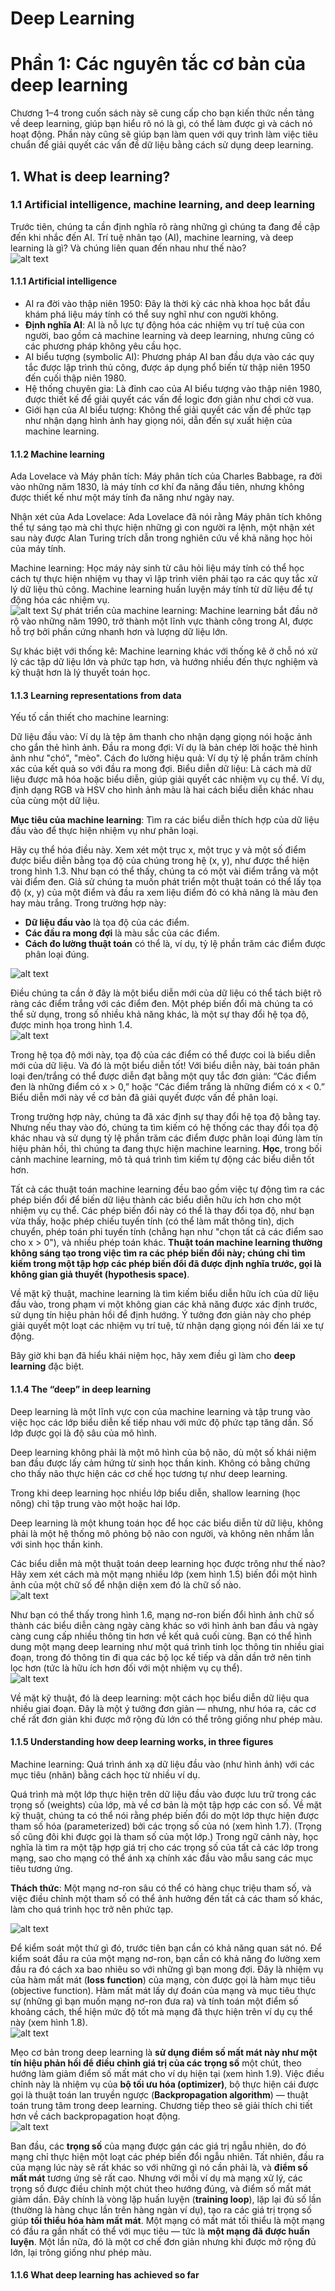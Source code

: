 # Deep Learning 
# Phần 1: Các nguyên tắc cơ bản của deep learning
Chương 1–4 trong cuốn sách này sẽ cung cấp cho bạn kiến thức nền tảng về deep learning, giúp bạn hiểu rõ nó là gì, có thể làm được gì và cách nó hoạt động. Phần này cũng sẽ giúp bạn làm quen với quy trình làm việc tiêu chuẩn để giải quyết các vấn đề dữ liệu bằng cách sử dụng deep learning.

## 1. What is deep learning?
### 1.1 Artificial intelligence, machine learning, and deep learning
Trước tiên, chúng ta cần định nghĩa rõ ràng những gì chúng ta đang đề cập đến khi nhắc đến AI. Trí tuệ nhân tạo (AI), machine learning, và deep learning là gì? Và chúng liên quan đến nhau như thế nào?\
![alt text](image.png)
#### 1.1.1 Artificial intelligence
- AI ra đời vào thập niên 1950: Đây là thời kỳ các nhà khoa học bắt đầu khám phá liệu máy tính có thể suy nghĩ như con người không.
- **Định nghĩa AI**: AI là nỗ lực tự động hóa các nhiệm vụ trí tuệ của con người, bao gồm cả machine learning và deep learning, nhưng cũng có các phương pháp không yêu cầu học.
- AI biểu tượng (symbolic AI): Phương pháp AI ban đầu dựa vào các quy tắc được lập trình thủ công, được áp dụng phổ biến từ thập niên 1950 đến cuối thập niên 1980.
- Hệ thống chuyên gia: Là đỉnh cao của AI biểu tượng vào thập niên 1980, được thiết kế để giải quyết các vấn đề logic đơn giản như chơi cờ vua.
- Giới hạn của AI biểu tượng: Không thể giải quyết các vấn đề phức tạp như nhận dạng hình ảnh hay giọng nói, dẫn đến sự xuất hiện của machine learning.
#### 1.1.2 Machine learning
Ada Lovelace và Máy phân tích: Máy phân tích của Charles Babbage, ra đời vào những năm 1830, là máy tính cơ khí đa năng đầu tiên, nhưng không được thiết kế như một máy tính đa năng như ngày nay.

Nhận xét của Ada Lovelace: Ada Lovelace đã nói rằng Máy phân tích không thể tự sáng tạo mà chỉ thực hiện những gì con người ra lệnh, một nhận xét sau này được Alan Turing trích dẫn trong nghiên cứu về khả năng học hỏi của máy tính.

Machine learning: Học máy nảy sinh từ câu hỏi liệu máy tính có thể học cách tự thực hiện nhiệm vụ thay vì lập trình viên phải tạo ra các quy tắc xử lý dữ liệu thủ công. Machine learning huấn luyện máy tính từ dữ liệu để tự động hóa các nhiệm vụ.\
![alt text](image-1.png)
Sự phát triển của machine learning: Machine learning bắt đầu nở rộ vào những năm 1990, trở thành một lĩnh vực thành công trong AI, được hỗ trợ bởi phần cứng nhanh hơn và lượng dữ liệu lớn.

Sự khác biệt với thống kê: Machine learning khác với thống kê ở chỗ nó xử lý các tập dữ liệu lớn và phức tạp hơn, và hướng nhiều đến thực nghiệm và kỹ thuật hơn là lý thuyết toán học.

#### 1.1.3 Learning representations from data
Yếu tố cần thiết cho machine learning:

Dữ liệu đầu vào: Ví dụ là tệp âm thanh cho nhận dạng giọng nói hoặc ảnh cho gắn thẻ hình ảnh.
Đầu ra mong đợi: Ví dụ là bản chép lời hoặc thẻ hình ảnh như "chó", "mèo".
Cách đo lường hiệu quả: Ví dụ tỷ lệ phần trăm chính xác của kết quả so với đầu ra mong đợi.
Biểu diễn dữ liệu: Là cách mà dữ liệu được mã hóa hoặc biểu diễn, giúp giải quyết các nhiệm vụ cụ thể. Ví dụ, định dạng RGB và HSV cho hình ảnh màu là hai cách biểu diễn khác nhau của cùng một dữ liệu.

**Mục tiêu của machine learning**: Tìm ra các biểu diễn thích hợp của dữ liệu đầu vào để thực hiện nhiệm vụ như phân loại.

Hãy cụ thể hóa điều này. Xem xét một trục x, một trục y và một số điểm được biểu diễn bằng tọa độ của chúng trong hệ (x, y), như được thể hiện trong hình 1.3. Như bạn có thể thấy, chúng ta có một vài điểm trắng và một vài điểm đen. Giả sử chúng ta muốn phát triển một thuật toán có thể lấy tọa độ (x, y) của một điểm và đầu ra xem liệu điểm đó có khả năng là màu đen hay màu trắng. Trong trường hợp này:

- **Dữ liệu đầu vào** là tọa độ của các điểm.
- **Các đầu ra mong đợi** là màu sắc của các điểm.
- **Cách đo lường thuật toán** có thể là, ví dụ, tỷ lệ phần trăm các điểm được phân loại đúng.

![alt text](image-2.png)

Điều chúng ta cần ở đây là một biểu diễn mới của dữ liệu có thể tách biệt rõ ràng các điểm trắng với các điểm đen. Một phép biến đổi mà chúng ta có thể sử dụng, trong số nhiều khả năng khác, là một sự thay đổi hệ tọa độ, được minh họa trong hình 1.4.\
![alt text](image-3.png)

Trong hệ tọa độ mới này, tọa độ của các điểm có thể được coi là biểu diễn mới của dữ liệu. Và đó là một biểu diễn tốt! Với biểu diễn này, bài toán phân loại đen/trắng có thể được diễn đạt bằng một quy tắc đơn giản: “Các điểm đen là những điểm có x > 0,” hoặc “Các điểm trắng là những điểm có x < 0.” Biểu diễn mới này về cơ bản đã giải quyết được vấn đề phân loại.

Trong trường hợp này, chúng ta đã xác định sự thay đổi hệ tọa độ bằng tay. Nhưng nếu thay vào đó, chúng ta tìm kiếm có hệ thống các thay đổi tọa độ khác nhau và sử dụng tỷ lệ phần trăm các điểm được phân loại đúng làm tín hiệu phản hồi, thì chúng ta đang thực hiện machine learning. **Học**, trong bối cảnh machine learning, mô tả quá trình tìm kiếm tự động các biểu diễn tốt hơn.

Tất cả các thuật toán machine learning đều bao gồm việc tự động tìm ra các phép biến đổi để biến dữ liệu thành các biểu diễn hữu ích hơn cho một nhiệm vụ cụ thể. Các phép biến đổi này có thể là thay đổi tọa độ, như bạn vừa thấy, hoặc phép chiếu tuyến tính (có thể làm mất thông tin), dịch chuyển, phép toán phi tuyến tính (chẳng hạn như "chọn tất cả các điểm sao cho x > 0"), và nhiều phép toán khác. **Thuật toán machine learning thường không sáng tạo trong việc tìm ra các phép biến đổi này; chúng chỉ tìm kiếm trong một tập hợp các phép biến đổi đã được định nghĩa trước, gọi là không gian giả thuyết (hypothesis space)**.

Về mặt kỹ thuật, machine learning là tìm kiếm biểu diễn hữu ích của dữ liệu đầu vào, trong phạm vi một không gian các khả năng được xác định trước, sử dụng tín hiệu phản hồi để định hướng. Ý tưởng đơn giản này cho phép giải quyết một loạt các nhiệm vụ trí tuệ, từ nhận dạng giọng nói đến lái xe tự động.

Bây giờ khi bạn đã hiểu khái niệm học, hãy xem điều gì làm cho **deep learning** đặc biệt.

#### 1.1.4 The “deep” in deep learning
Deep learning là một lĩnh vực con của machine learning và tập trung vào việc học các lớp biểu diễn kế tiếp nhau với mức độ phức tạp tăng dần. Số lớp được gọi là độ sâu của mô hình.

Deep learning không phải là một mô hình của bộ não, dù một số khái niệm ban đầu được lấy cảm hứng từ sinh học thần kinh. Không có bằng chứng cho thấy não thực hiện các cơ chế học tương tự như deep learning.

Trong khi deep learning học nhiều lớp biểu diễn, shallow learning (học nông) chỉ tập trung vào một hoặc hai lớp.

Deep learning là một khung toán học để học các biểu diễn từ dữ liệu, không phải là một hệ thống mô phỏng bộ não con người, và không nên nhầm lẫn với sinh học thần kinh.

Các biểu diễn mà một thuật toán deep learning học được trông như thế nào? Hãy xem xét cách mà một mạng nhiều lớp (xem hình 1.5) biến đổi một hình ảnh của một chữ số để nhận diện xem đó là chữ số nào.\
![alt text](image-4.png)

Như bạn có thể thấy trong hình 1.6, mạng nơ-ron biến đổi hình ảnh chữ số thành các biểu diễn càng ngày càng khác so với hình ảnh ban đầu và ngày càng cung cấp nhiều thông tin hơn về kết quả cuối cùng. Bạn có thể hình dung một mạng deep learning như một quá trình tinh lọc thông tin nhiều giai đoạn, trong đó thông tin đi qua các bộ lọc kế tiếp và dần dần trở nên tinh lọc hơn (tức là hữu ích hơn đối với một nhiệm vụ cụ thể).\
![alt text](image-5.png)

Về mặt kỹ thuật, đó là deep learning: một cách học biểu diễn dữ liệu qua nhiều giai đoạn. Đây là một ý tưởng đơn giản — nhưng, như hóa ra, các cơ chế rất đơn giản khi được mở rộng đủ lớn có thể trông giống như phép màu.

#### 1.1.5 Understanding how deep learning works, in three figures
Machine learning: Quá trình ánh xạ dữ liệu đầu vào (như hình ảnh) với các mục tiêu (nhãn) bằng cách học từ nhiều ví dụ.

Quá trình mà một lớp thực hiện trên dữ liệu đầu vào được lưu trữ trong các trọng số (weights) của lớp, mà về cơ bản là một tập hợp các con số. Về mặt kỹ thuật, chúng ta có thể nói rằng phép biến đổi do một lớp thực hiện được tham số hóa (parameterized) bởi các trọng số của nó (xem hình 1.7). (Trọng số cũng đôi khi được gọi là tham số của một lớp.) Trong ngữ cảnh này, học nghĩa là tìm ra một tập hợp giá trị cho các trọng số của tất cả các lớp trong mạng, sao cho mạng có thể ánh xạ chính xác đầu vào mẫu sang các mục tiêu tương ứng.

**Thách thức**: Một mạng nơ-ron sâu có thể có hàng chục triệu tham số, và việc điều chỉnh một tham số có thể ảnh hưởng đến tất cả các tham số khác, làm cho quá trình học trở nên phức tạp.

![alt text](image-6.png)

Để kiểm soát một thứ gì đó, trước tiên bạn cần có khả năng quan sát nó. Để kiểm soát đầu ra của một mạng nơ-ron, bạn cần có khả năng đo lường xem đầu ra đó cách xa bao nhiêu so với những gì bạn mong đợi. Đây là nhiệm vụ của hàm mất mát (**loss function**) của mạng, còn được gọi là hàm mục tiêu (objective function). Hàm mất mát lấy dự đoán của mạng và mục tiêu thực sự (những gì bạn muốn mạng nơ-ron đưa ra) và tính toán một điểm số khoảng cách, thể hiện mức độ tốt mà mạng đã thực hiện trên ví dụ cụ thể này (xem hình 1.8).\
![alt text](image-7.png)

Mẹo cơ bản trong deep learning là **sử dụng điểm số mất mát này như một tín hiệu phản hồi để điều chỉnh giá trị của các trọng số** một chút, theo hướng làm giảm điểm số mất mát cho ví dụ hiện tại (xem hình 1.9). Việc điều chỉnh này là nhiệm vụ của **bộ tối ưu hóa (optimizer)**, bộ thực hiện cái được gọi là thuật toán lan truyền ngược (**Backpropagation algorithm**) — thuật toán trung tâm trong deep learning. Chương tiếp theo sẽ giải thích chi tiết hơn về cách backpropagation hoạt động.\
![alt text](image-8.png)

Ban đầu, các **trọng số** của mạng được gán các giá trị ngẫu nhiên, do đó mạng chỉ thực hiện một loạt các phép biến đổi ngẫu nhiên. Tất nhiên, đầu ra của mạng lúc này sẽ rất khác so với những gì nó cần phải là, và **điểm số mất mát** tương ứng sẽ rất cao. Nhưng với mỗi ví dụ mà mạng xử lý, các trọng số được điều chỉnh một chút theo hướng đúng, và điểm số mất mát giảm dần. Đây chính là vòng lặp huấn luyện (**training loop**), lặp lại đủ số lần (thường là hàng chục lần trên hàng ngàn ví dụ), tạo ra các giá trị trọng số giúp **tối thiểu hóa hàm mất mát**. Một mạng có mất mát tối thiểu là một mạng có đầu ra gần nhất có thể với mục tiêu — tức là **một mạng đã được huấn luyện**. Một lần nữa, đó là một cơ chế đơn giản nhưng khi được mở rộng đủ lớn, lại trông giống như phép màu.
#### 1.1.6 What deep learning has achieved so far





